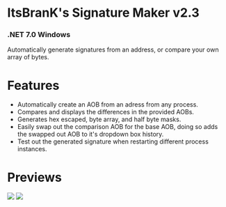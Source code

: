 # ItsBranK's Signature Maker v2.3
### .NET 7.0 Windows

Automatically generate signatures from an address, or compare your own array of bytes.

# Features

- Automatically create an AOB from an adress from any process.
- Compares and displays the differences in the provided AOBs.
- Generates hex escaped, byte array, and half byte masks.
- Easily swap out the comparison AOB for the base AOB, doing so adds the swapped out AOB to it's dropdown box history.
- Test out the generated signature when restarting different process instances.

# Previews

![](https://i.imgur.com/JRzG0C9.png)
![](https://i.imgur.com/trp9r9G.png)